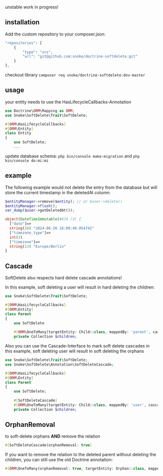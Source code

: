 unstable work in progress!

## installation

Add the custom repository to your composer.json:

```php
"repositories": [
    {
        "type": "vcs",
        "url": "git@github.com:snoke/doctrine-softdelete.git"
    }
],
```

checkout library `composer req snoke/doctrine-softdelete:dev-master`

## usage

your entity needs to use the HasLifecycleCallbacks-Annotation

```php
use Doctrine\ORM\Mapping as ORM;
use Snoke\SoftDelete\Trait\SoftDelete;

#[ORM\HasLifecycleCallbacks]
#[ORM\Entity]
class Entity
{
    use SoftDelete;
    ...
```

update database schema: `php bin/console make:migration` and `php bin/console do:mi:mi`

## example

The following example would not delete the entry from the database but will store the current timestamp in the deletedAt column:

```php
$entityManager->remove($entity); // or $user->delete()
$entityManager->flush();
var_dump($user->getDeletedAt());
```
```php
object(DateTimeImmutable)#674 (3) {
  ["date"]=>
  string(26) "2024-06-26 16:09:40.054742"
  ["timezone_type"]=>
  int(3)
  ["timezone"]=>
  string(13) "Europe/Berlin"
}

```

## Cascade
SoftDelete also respects hard delete cascade annotations!

In this example, soft deleting a user will result in hard deleting the children:
```php
use Snoke\SoftDelete\Trait\SoftDelete;

#[ORM\HasLifecycleCallbacks]
#[ORM\Entity]
class Parent
{
    use SoftDelete
    
    #[ORM\OneToMany(targetEntity: Child::class, mappedBy: 'parent', cascade: ['persist','remove'])]
    private Collection $children;
```

Also you can use the Cascade-Interface to mark soft delete cascades
in this example, soft deleting user will result in soft deleting the orphans
```php
use Snoke\SoftDelete\Trait\SoftDelete;
use Snoke\SoftDelete\Annotation\SoftDeleteCascade;

#[ORM\HasLifecycleCallbacks]
#[ORM\Entity]
class Parent
{
    use SoftDelete;
    
    #[SoftDeleteCascade]
    #[ORM\OneToMany(targetEntity: Child::class, mappedBy: 'user', cascade: ['persist'])]
    private Collection $children;
```
## OrphanRemoval

to soft-delete orphans **AND** remove the relation

```php
#[SoftDeleteCascade(orphanRemoval: true]
```

If you want to remove the relation to the deleted parent without deleting the children, you can still use the old Doctrine annotation:

```php
#[ORM\OneToMany(orphanRemoval: true, targetEntity: Orphan::class, mappedBy: 'user', cascade: ['persist'])]
```
